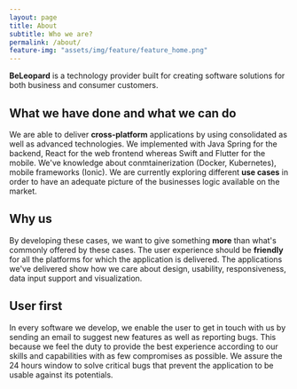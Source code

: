 ```yaml
---
layout: page
title: About
subtitle: Who we are?
permalink: /about/
feature-img: "assets/img/feature/feature_home.png"
---
```


**BeLeopard** is a technology provider built for creating software solutions for both business and consumer customers.

## What we have done and what we can do

We are able to deliver **cross-platform** applications by using consolidated as well as advanced technologies.
We implemented with Java Spring for the backend, React for the web frontend whereas Swift and Flutter for the mobile. We've knowledge about conmtainerization (Docker, Kubernetes), mobile frameworks (Ionic).
We are currently exploring different **use cases** in order to have an adequate picture of the businesses logic available on the market.

## Why us

By developing these cases, we want to give something **more** than what's commonly offered by these cases. The user experience should be **friendly** for all the platforms for which the application is delivered. The applications we've delivered show how we care about design, usability, responsiveness, data input support and visualization.

## User first

In every software we develop, we enable the user to get in touch with us by sending an email to suggest new features as well as reporting bugs. This because we feel the duty to provide the best experience according to our skills and capabilities with as few compromises as possible. We assure the 24 hours window to solve critical bugs that prevent the application to be usable against its potentials.

